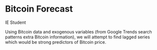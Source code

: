 # Bitcoin Forecast
IE Student

Using Bitcoin data and exogenous variables (from Google Trends search patterns extra Bitcoin information), 
we will attempt to find lagged series which would be strong predictors of Bitcoin price.
